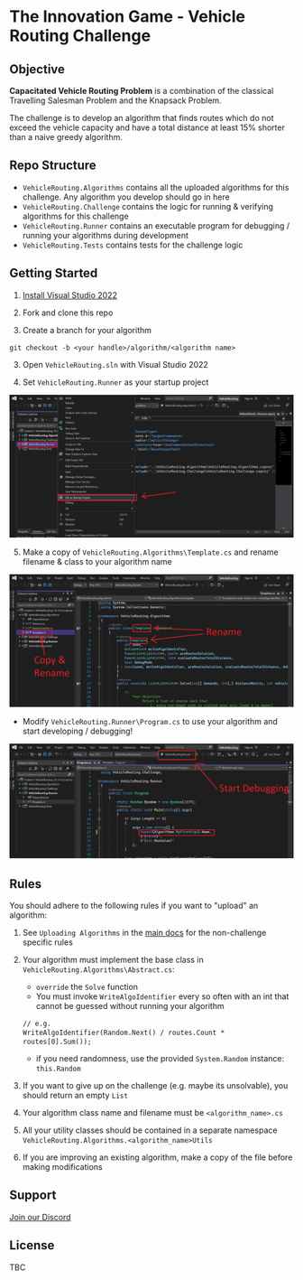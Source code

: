 # The Innovation Game - Vehicle Routing Challenge

## Objective
**Capacitated Vehicle Routing Problem** is a combination of the classical Travelling Salesman Problem and the Knapsack Problem. 

The challenge is to develop an algorithm that finds routes which do not exceed the vehicle capacity and have a total distance at least 15% shorter than a naive greedy algorithm.

## Repo Structure

* `VehicleRouting.Algorithms` contains all the uploaded algorithms for this challenge. Any algorithm you develop should go in here
* `VehicleRouting.Challenge` contains the logic for running & verifying algorithms for this challenge
* `VehicleRouting.Runner` contains an executable program for debugging / running your algorithms during development
* `VehicleRouting.Tests` contains tests for the challenge logic 

## Getting Started

1. [Install Visual Studio 2022](https://visualstudio.microsoft.com/vs/)

2. Fork and clone this repo

3. Create a branch for your algorithm
```
git checkout -b <your handle>/algorithm/<algorithm name>
```

3. Open `VehicleRouting.sln` with Visual Studio 2022

4. Set `VehicleRouting.Runner` as your startup project

![](assets/set-startup-project.png)

5. Make a copy of `VehicleRouting.Algorithms\Template.cs` and rename filename & class to your algorithm name

![](assets/my-first-algo.png)

* Modify `VehicleRouting.Runner\Program.cs` to use your algorithm and start developing / debugging!

![](assets/start-debugging.png)

## Rules

You should adhere to the following rules if you want to "upload" an algorithm:

1. See `Uploading Algorithms` in the [main docs](https://test.the-innovation-game.com/get-involved) for the non-challenge specific rules

2. Your algorithm must implement the base class in `VehicleRouting.Algorithms\Abstract.cs`:
    * `override` the `Solve` function
    * You must invoke `WriteAlgoIdentifier` every so often with an int that cannot be guessed without running your algorithm
    ```
    // e.g.
    WriteAlgoIdentifier(Random.Next() / routes.Count * routes[0].Sum());
    ```
    * if you need randomness, use the provided `System.Random` instance: `this.Random`

3. If you want to give up on the challenge (e.g. maybe its unsolvable), you should return an empty `List`

4. Your algorithm class name and filename must be `<algorithm_name>.cs`

5. All your utility classes should be contained in a separate namespace `VehicleRouting.Algorithms.<algorithm_name>Utils`

6. If you are improving an existing algorithm, make a copy of the file before making modifications


## Support
[Join our Discord](https://discord.gg/YTJGVpZD)

## License

TBC